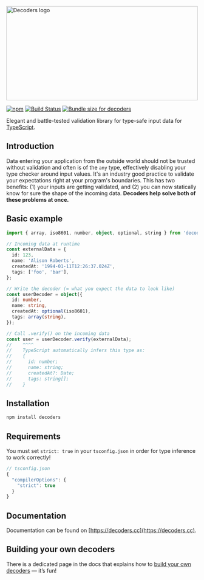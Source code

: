 <img alt="Decoders logo" src="./docs/assets/logo@2x.png" style="width: 100%; max-width: 830px; max-height: 248px" width="830" /><br />

[![npm](https://img.shields.io/npm/v/decoders.svg)](https://www.npmjs.com/package/decoders)
[![Build Status](https://github.com/nvie/decoders/workflows/test/badge.svg)](https://github.com/nvie/decoders/actions)
[![Bundle size for decoders](https://pkg-size.dev/badge/bundle/4200)](https://pkg-size.dev/decoders)

Elegant and battle-tested validation library for type-safe input data for
[TypeScript](https://www.typescriptlang.org/).

## Introduction

Data entering your application from the outside world should not be trusted without
validation and often is of the `any` type, effectively disabling your type checker around
input values. It's an industry good practice to validate your expectations right at your
program's boundaries. This has two benefits: (1) your inputs are getting validated, and
(2) you can now statically know for sure the shape of the incoming data. **Decoders help
solve both of these problems at once.**

## Basic example

```typescript
import { array, iso8601, number, object, optional, string } from 'decoders';

// Incoming data at runtime
const externalData = {
  id: 123,
  name: 'Alison Roberts',
  createdAt: '1994-01-11T12:26:37.024Z',
  tags: ['foo', 'bar'],
};

// Write the decoder (= what you expect the data to look like)
const userDecoder = object({
  id: number,
  name: string,
  createdAt: optional(iso8601),
  tags: array(string),
});

// Call .verify() on the incoming data
const user = userDecoder.verify(externalData);
//    ^^^^
//    TypeScript automatically infers this type as:
//    {
//      id: number;
//      name: string;
//      createdAt?: Date;
//      tags: string[];
//    }
```

## Installation

```bash
npm install decoders
```

## Requirements

You must set `strict: true` in your `tsconfig.json` in order for type inference to work
correctly!

```js
// tsconfig.json
{
  "compilerOptions": {
    "strict": true
  }
}
```

## Documentation

<div id="$DecoderType"></div>
<div id="DecodeResult"></div>
<div id="Decoder"></div>
<div id="DecoderType"></div>
<div id="Guard"></div>
<div id="JSONArray"></div>
<div id="JSONObject"></div>
<div id="JSONValue"></div>
<div id="Scalar"></div>
<div id="adding-predicates"></div>
<div id="always"></div>
<div id="anyNumber"></div>
<div id="array"></div>
<div id="boolean"></div>
<div id="building-custom-decoders"></div>
<div id="compose"></div>
<div id="compositions"></div>
<div id="constant"></div>
<div id="date"></div>
<div id="define"></div>
<div id="describe"></div>
<div id="dict"></div>
<div id="either"></div>
<div id="email"></div>
<div id="exact"></div>
<div id="fail"></div>
<div id="guard"></div>
<div id="hardcoded"></div>
<div id="httpsUrl"></div>
<div id="inexact"></div>
<div id="instanceOf"></div>
<div id="integer"></div>
<div id="iso8601"></div>
<div id="json"></div>
<div id="jsonArray"></div>
<div id="jsonObject"></div>
<div id="lazy"></div>
<div id="mapping"></div>
<div id="maybe"></div>
<div id="mixed"></div>
<div id="never"></div>
<div id="nonEmptyArray"></div>
<div id="nonEmptyString"></div>
<div id="null_"></div>
<div id="nullable"></div>
<div id="number"></div>
<div id="numericBoolean"></div>
<div id="object"></div>
<div id="oneOf"></div>
<div id="optional"></div>
<div id="poja"></div>
<div id="pojo"></div>
<div id="positiveInteger"></div>
<div id="positiveNumber"></div>
<div id="predicate"></div>
<div id="prep"></div>
<div id="primitives"></div>
<div id="regex"></div>
<div id="set"></div>
<div id="string"></div>
<div id="taggedUnion"></div>
<div id="the-difference-between-object-exact-and-inexact"></div>
<div id="transform"></div>
<div id="transformation"></div>
<div id="truthy"></div>
<div id="tuple"></div>
<div id="undefined_"></div>
<div id="unknown"></div>
<div id="url"></div>
<div id="uuid"></div>
<div id="uuidv1"></div>
<div id="uuidv4"></div>

Documentation can be found on [https://decoders.cc](https://decoders.cc).

## Building your own decoders

There is a dedicated page in the docs that explains how to
[build your own decoders](https://decoders.cc/building-your-own.html) — it’s fun!
